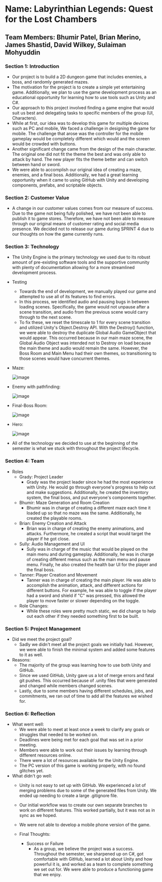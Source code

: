 # Name: Labyrinthian Legends: Quest for the Lost Chambers

## Team Members: Bhumir Patel, Brian Merino, James Shastid, David Wilkey, Sulaiman Mohyuddin

### Section 1: Introduction
* Our project is to build a 2D dungeon game that includes enemies, a boss, and randomly generated mazes.
* The motivation for the project is to create a simple yet entertaining game. Additionally, we plan to use the game development process as an educational opportunity for learning how to use tools such as Unity and C#.
* Our approach to this project involved finding a game engine that would suit us best and delegating tasks to specific members of the group (UI, Characters).
* While at first, our idea was to develop this game for multiple devices such as PC and mobile, We faced a challenge in designing the game for mobile. The challenge that arose was the controller for the mobile gameplay would be completely different which would and the screen would be crowded with buttons.
* Another significant change came from the design of the main character. The original one did not fit the theme the best and was only able to attack by hand. The new player fits the theme better and can switch between hand or sword.
* We were able to accomplish our original idea of creating a maze, enemies, and a final boss. Additionally, we had a great learning opportunity when it came to using GitHub with Unity and developing components, prefabs, and scriptable objects.

### Section 2: Customer Value
* A change in our customer values comes from our measure of success. Due to the game not being fully polished, we have not been able to publish it to game stores. Therefore, we have not been able to measure through our original means of customer rating and social media presence. We decided not to release our game during SPRINT 4 due to our thoughts on how the game currently runs.

### Section 3: Technology
* The Unity Engine is the primary technology we used due to its robust amount of pre-existing software tools and the supportive community with plenty of documentation allowing for a more streamlined development process.
* Testing 
    * Towards the end of development, we manually played our game and attempted to use all of its features to find errors.
    * In this process, we identified audio and pausing bugs in between loading scenes. Specifically, the game would not unpause after a scene transition, and audio from the previous scene would carry through to the next scene.
    * To fix these, we reset the timescale to 1 for every scene transition and utilized Unity's Object.Destroy API. With the Destroy() function, we were able to destroy the duplicate Global Audio GameObject that would appear. This occurred because in our main maze scene, the Global Audio Object was intended not to Destroy on load because the main theme and audio would remain the same. However, the Boss Room and Main Menu had their own themes, so transitioning to those scenes would have concurrent themes.

* Maze:

    ![image](./pictures/Maze.png)

* Enemy with pathfinding:

    ![image](./pictures/Enemy.png)

* Final-Boss Room:

    ![image](./pictures/Boss.png)

* Hero:

    ![image](./pictures/Hero.png)

* All of the technology we decided to use at the beginning of the semester is what we stuck with throughout the project lifecycle.

### Section 4: Team
* Roles
    * Grady: Project Leader
        * Grady was the project leader since he had the most experience with Unity. He would go through everyone's progress to help out and make suggestions. Additionally, he created the inventory system, the final boss, and put everyone's components together.
    * Bhumir: Maze Generation and Room Creation
        * Bhumir was in charge of creating a different maze each time it loaded up so that no maze was the same. Additionally, he created the playable rooms.
    * Brian: Enemy Creation and Attack
        * Brian was in charge of creating the enemy animations, and attacks. Furthermore, he created a script that would target the player if he got close.
    * Sully: Audio Management and UI
        * Sully was in charge of the music that would be played on the main menu and during gameplay. Additionally, he was in charge of creating different menus such as the main menu and pause menu. Finally, he also created the health bar UI for the player and the final boss.
    * Tanner: Player Creation and Movement
        * Tanner was in charge of creating the main player. He was able to accomplish the animation, attack, and different actions for different buttons. For example, he was able to toggle if the player had a sword and shield if "C" was pressed, this allowed the player to move faster or slower depending on the toggle.
    * Role Changes:
        * While these roles were pretty much static, we did change to help out each other if they needed something first to be built.
     
### Section 5: Project Management
  * Did we meet the project goal?
      * Sadly we didn't meet all the project goals we initially had. However, we were able to finish the minimal system and added some features to it as well.
  * Reasons:
      * The majority of the group was learning how to use both Unity and GitHub.
      * Since we used GitHub, Unity gave us a lot of merge errors and fatal git pushes. This occurred because of .unity files that were generated and changed while members changed scenes.
      * Lastly, due to some members having different schedules, jobs, and commitments, we ran out of time to add all the features we wished for.

### Section 6: Reflection
* What went well:
    * We were able to meet at least once a week to clarify any goals or struggles that needed to be worked on.
    * Deadlines were being met for each goal that was set in a prior meeting.
    * Members were able to work out their issues by learning through different resources online.
    * There were a lot of resources available for the Unity Engine.
    * The PC version of this game is working properly, with no found glitches yet.
* What didn't go well:
    * Unity is not easy to set up with GitHub. We experienced a lot of merging problems due to some of the generated files from Unity. We ended up needing to create a large .gitignore file.
    * Our initial workflow was to create our own separate branches to work on different features. This worked partially, but it was not as in sync as we hoped.
    * We were not able to develop a mobile phone version of the game.

  * Final Thoughts:
      * Success or Failure
          * As a group, we believe the project was a success. Throughout the semester, we sharpened up on C#, got comfortable with GitHub, learned a lot about Unity and how powerful it is, and worked as a team to complete something we set out for. We were able to produce a functioning game that we enjoy.
